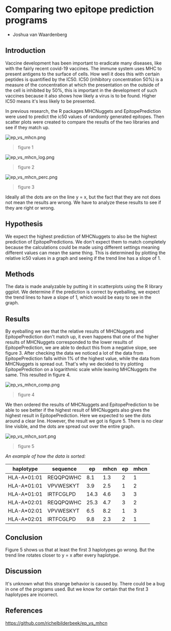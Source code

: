 # Comparing two epitope prediction programs

* Joshua van Waardenberg
 
## Introduction

Vaccine development has been important to eradicate many diseases, like with the fairly recent covid-19 vaccines.
The immune system uses MHC to present antigens to the surface of cells. How well it does this with certain peptides is quantified by the IC50.
IC50 (inhibitory concentration 50%) is a measure of the concentration at which the presentation on the outside of the cell is inhibited by 50%, this is important in the development of such vaccines because it also shows how likely a virus is to be found.
Higher IC50 means it's less likely to be presented.

In previous research, the R packages MHCNuggets and EpitopePrediction were used to predict the ic50 values of randomly generated epitopes.
Then scatter plots were created to compare the results of the two libraries and see if they match up.

![ep_vs_mhcn.png](ep_vs_mhcn.png) 

> figure 1

![ep_vs_mhcn_log.png](ep_vs_mhcn_log.png)

> figure 2

![ep_vs_mhcn_perc.png](ep_vs_mhcn_perc.png) 

> figure 3

Ideally all the dots are on the line y = x, but the fact that they are not does not mean the results are wrong. We have to analyze these results to see if they are right or wrong.

## Hypothesis

We expect the highest prediction of MHCNuggets to also be the highest prediction of EpitopePredictions. We don't expect them to match completely because the calculations could be made using different settings meaning different values can mean the same thing.
This is determined by plotting the relative ic50 values in a graph and seeing if the trend line has a slope of 1.

## Methods

The data is made analyzable by putting it in scatterplots using the R library ggplot.
We determine if the prediction is correct by eyeballing, we expect the trend lines to have a slope of 1, which would be easy to see in the graph.

## Results

By eyeballing we see that the relative results of MHCNuggets and EpitopePrediction don't match up, it even happens that one of the higher results of MHCNuggets corresponded to the lower results of EpitopePrediction, we are able to deduct this from a negative slope, see figure 3.
After checking the data we noticed a lot of the data from EpitopePrediction falls within 1% of the highest value, while the data from MHCNuggets is spread out. That's why we decided to try plotting EpitopePrediction on a logarithmic scale while leaving MHCNuggets the same. This resulted in figure 4.

![ep_vs_mhcn_comp.png](ep_vs_mhcn_comp.png)

> figure 4

We then ordered the results of MHCNuggets and EpitopePrediction to be able to see better if the highest result of MHCNuggets also gives the highest result in EpitopePrediction. Here we expected to see the dots around a clear line. However, the result we got is figure 5.
There is no clear line visible, and the dots are spread out over the entire graph.

![ep_vs_mhcn_sort.png](ep_vs_mhcn_sort.png)

> figure 5

*An example of how the data is sorted:*

 haplotype   | sequence | ep   | mhcn | ep | mhcn
-------------|----------|------|------|----|------
HLA-A\*01:01 |REQQPQWHC |8.1   |1.3   |2   |1
HLA-A\*01:01 |VPVWESKYT |3.9   |2.5   |1   |2
HLA-A\*01:01 |IRTFCGLPD |14.3  |4.6   |3   |3
HLA-A\*02:01 |REQQPQWHC |25.3  |4.7   |3   |2
HLA-A\*02:01 |VPVWESKYT |6.5   |8.2   |1   |3
HLA-A\*02:01 |IRTFCGLPD |9.8   |2.3   |2   |1

## Conclusion

Figure 5 shows us that at least the first 3 haplotypes go wrong. But the trend line rotates closer to y = x after every haplotype.

## Discussion

It's unknown what this strange behavior is caused by. There could be a bug in one of the programs used. But we know for certain that the first 3 haplotypes are incorrect.

## References

https://github.com/richelbilderbeek/ep_vs_mhcn
